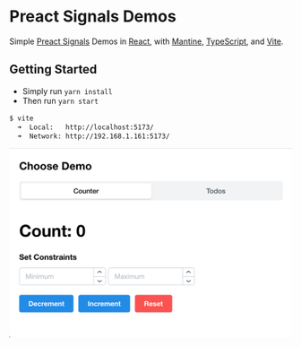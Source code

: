 # Preact Signals Demos
Simple [Preact Signals](https://preactjs.com/guide/v10/signals) Demos in [React](https://reactjs.org/), with [Mantine](https://mantine.dev/), [TypeScript](https://www.typescriptlang.org/), and [Vite](https://vitejs.dev/).

## Getting Started
- Simply run `yarn install`
- Then run `yarn start`

```
$ vite
  ➜  Local:   http://localhost:5173/
  ➜  Network: http://192.168.1.161:5173/

```
<img width="579" alt="demo-1" src="/assets/demo-example.png">

